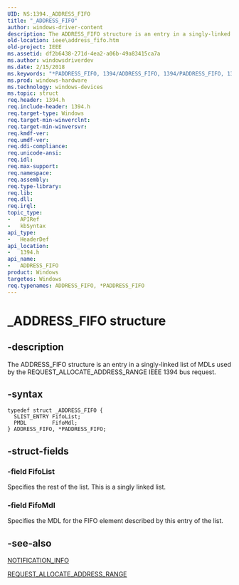```yaml
---
UID: NS:1394._ADDRESS_FIFO
title: "_ADDRESS_FIFO"
author: windows-driver-content
description: The ADDRESS_FIFO structure is an entry in a singly-linked list of MDLs used by the REQUEST_ALLOCATE_ADDRESS_RANGE IEEE 1394 bus request.
old-location: ieee\address_fifo.htm
old-project: IEEE
ms.assetid: df2b6438-271d-4ea2-a06b-49a83415ca7a
ms.author: windowsdriverdev
ms.date: 2/15/2018
ms.keywords: "*PADDRESS_FIFO, 1394/ADDRESS_FIFO, 1394/PADDRESS_FIFO, 1394stct_bf7f3e1b-88a4-4c37-88ee-cf5d69595988.xml, ADDRESS_FIFO, ADDRESS_FIFO structure [Buses], IEEE.address_fifo, PADDRESS_FIFO, PADDRESS_FIFO structure pointer [Buses], _ADDRESS_FIFO"
ms.prod: windows-hardware
ms.technology: windows-devices
ms.topic: struct
req.header: 1394.h
req.include-header: 1394.h
req.target-type: Windows
req.target-min-winverclnt: 
req.target-min-winversvr: 
req.kmdf-ver: 
req.umdf-ver: 
req.ddi-compliance: 
req.unicode-ansi: 
req.idl: 
req.max-support: 
req.namespace: 
req.assembly: 
req.type-library: 
req.lib: 
req.dll: 
req.irql: 
topic_type:
-	APIRef
-	kbSyntax
api_type:
-	HeaderDef
api_location:
-	1394.h
api_name:
-	ADDRESS_FIFO
product: Windows
targetos: Windows
req.typenames: ADDRESS_FIFO, *PADDRESS_FIFO
---
```


# _ADDRESS_FIFO structure


## -description


The ADDRESS_FIFO structure is an entry in a singly-linked list of MDLs used by the REQUEST_ALLOCATE_ADDRESS_RANGE IEEE 1394 bus request.


## -syntax


````
typedef struct _ADDRESS_FIFO {
  SLIST_ENTRY FifoList;
  PMDL        FifoMdl;
} ADDRESS_FIFO, *PADDRESS_FIFO;
````


## -struct-fields




### -field FifoList

Specifies the rest of the list. This is a singly linked list. 


### -field FifoMdl

Specifies the MDL for the FIFO element described by this entry of the list.


## -see-also

<a href="https://msdn.microsoft.com/library/windows/hardware/ff537437">NOTIFICATION_INFO</a>



<a href="https://msdn.microsoft.com/library/windows/hardware/ff537632">REQUEST_ALLOCATE_ADDRESS_RANGE</a>



 

 


